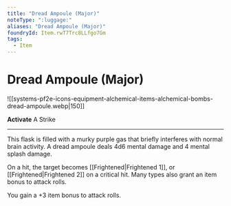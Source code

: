 ```yaml
---
title: "Dread Ampoule (Major)"
noteType: ":luggage:"
aliases: "Dread Ampoule (Major)"
foundryId: Item.rwT7Trc8LLfgo7Gm
tags:
  - Item
---
```


# Dread Ampoule (Major)
![[systems-pf2e-icons-equipment-alchemical-items-alchemical-bombs-dread-ampoule.webp|150]]

**Activate** A Strike

* * *

This flask is filled with a murky purple gas that briefly interferes with normal brain activity. A dread ampoule deals 4d6 mental damage and 4 mental splash damage.

On a hit, the target becomes [[Frightened|Frightened 1]], or [[Frightened|Frightened 2]] on a critical hit. Many types also grant an item bonus to attack rolls.

You gain a +3 item bonus to attack rolls.
